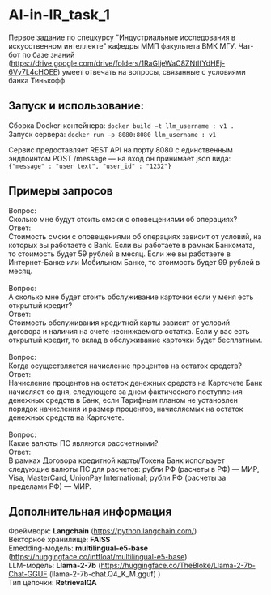 # AI-in-IR_task_1

Первое задание по спецкурсу "Индустриальные исследования в искусственном интеллекте" кафедры ММП факультета ВМК МГУ.
Чат-бот по базе знаний (https://drive.google.com/drive/folders/1RaGIjeWaC8ZNtlfYdHEj-6Vy7L4cHOEE) умеет отвечать на вопросы, связанные с условиями банка Тинькофф

## Запуск и использование:

Сборка Docker-контейнера: `docker build −t llm_username : v1 . `
Запуск сервера: `docker run −p 8080:8080 llm_username : v1`

Сервис предоставляет REST API на порту 8080 с единственным эндпоинтом POST /message — на вход он принимает json вида:
`{"message" : "user text", "user_id" : "1232"}`

## Примеры запросов
Вопрос: <br>
Сколько мне будут стоить смски с оповещениями об операциях?
<br>
Ответ:<br>
Стоимость смски с оповещениями об операциях зависит от условий, на которых вы работаете с Bank. Если вы работаете в рамках Банкомата, то стоимость будет 59 рублей в месяц. Если же вы работаете в Интернет-Банке или Мобильном Банке, то стоимость будет 99 рублей в месяц.
<br>
<br>
Вопрос: <br>
А сколько мне будет стоить обслуживание карточки если у меня есть открытый кредит?
<br>
Ответ:<br>
Стоимость обслуживания кредитной карты зависит от условий договора и наличия на счете неснижаемого остатка. Если у вас есть открытый кредит, то вклад в обслуживание карточки будет бесплатным.
<br>
<br>
Вопрос: <br>
Когда осуществляется начисление процентов на остаток средств?
<br>
Ответ:<br>
Начисление процентов на остаток денежных средств на Картсчете Банк начисляет со дня, следующего за днем фактического поступления денежных средств в Банк, если Тарифным планом не установлен порядок начисления и размер процентов, начисляемых на остаток денежных средств на Картсчете.
<br>
<br>
Вопрос: <br>
Какие валюты ПС являются рассчетными?
<br>
Ответ:<br>
В рамках Договора кредитной карты/Токена Банк использует следующие валюты ПС для расчетов: рубли РФ (расчеты в РФ) — МИР, Visa, MasterCard, UnionPay International; рубли РФ (расчеты за пределами РФ) — МИР.<br>

## Дополнительная информация
Фреймворк: **Langchain** (https://python.langchain.com/) <br>
Векторное хранилище: **FAISS** <br>
Emedding-модель: **multilingual-e5-base** (https://huggingface.co/intfloat/multilingual-e5-base) <br>
LLM-модель: **Llama-2-7b** (https://huggingface.co/TheBloke/Llama-2-7b-Chat-GGUF (llama-2-7b-chat.Q4_K_M.gguf) ) <br>
Тип цепочки: **RetrievalQA** 
